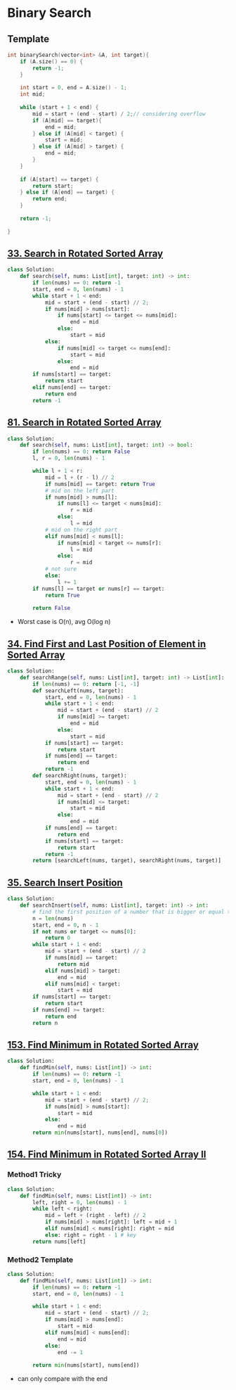 # Binary Search

## Template
```c++
int binarySearch(vector<int> &A, int target){
    if (A.size() == 0) {
        return -1;
    }
    
    int start = 0, end = A.size() - 1;
    int mid;
    
    while (start + 1 < end) {
        mid = start + (end - start) / 2;// considering overflow
        if (A[mid] == target){
            end = mid;
        } else if (A[mid] < target) {
            start = mid;
        } else if (A[mid] > target) {
            end = mid;
        }
    }
    
    if (A[start] == target) {
        return start;
    } else if (A[end] == target) {
        return end;
    } 
    
    return -1;
    
}
```
## [33. Search in Rotated Sorted Array](https://leetcode-cn.com/problems/search-in-rotated-sorted-array/)

```python
class Solution:
    def search(self, nums: List[int], target: int) -> int:
        if len(nums) == 0: return -1
        start, end = 0, len(nums) - 1
        while start + 1 < end:
            mid = start + (end - start) // 2;
            if nums[mid] > nums[start]:
                if nums[start] <= target <= nums[mid]:
                    end = mid
                else:
                    start = mid
            else:
                if nums[mid] <= target <= nums[end]:
                    start = mid
                else:
                    end = mid
        if nums[start] == target:
            return start
        elif nums[end] == target:
            return end
        return -1
```
## [81. Search in Rotated Sorted Array](https://leetcode-cn.com/problems/search-in-rotated-sorted-array-ii/)
```python
class Solution:
    def search(self, nums: List[int], target: int) -> bool:
        if len(nums) == 0: return False
        l, r = 0, len(nums) - 1

        while l + 1 < r:
            mid = l + (r - l) // 2
            if nums[mid] == target: return True
            # mid on the left part
            if nums[mid] > nums[l]:
                if nums[l] <= target < nums[mid]:
                    r = mid  
                else:
                    l = mid
            # mid on the right part
            elif nums[mid] < nums[l]:
                if nums[mid] < target <= nums[r]:
                    l = mid
                else:
                    r = mid
            # not sure
            else:
                l += 1
        if nums[l] == target or nums[r] == target:
            return True
            
        return False
```
- Worst case is O(n), avg O(log n)

## [34. Find First and Last Position of Element in Sorted Array](https://leetcode-cn.com/problems/find-first-and-last-position-of-element-in-sorted-array/)
```python
class Solution:
    def searchRange(self, nums: List[int], target: int) -> List[int]:
        if len(nums) == 0: return [-1, -1]
        def searchLeft(nums, target):
            start, end = 0, len(nums) - 1
            while start + 1 < end:
                mid = start + (end - start) // 2
                if nums[mid] >= target:
                    end = mid
                else:
                    start = mid
            if nums[start] == target:
                return start
            if nums[end] == target:
                return end
            return -1
        def searchRight(nums, target):
            start, end = 0, len(nums) - 1
            while start + 1 < end:
                mid = start + (end - start) // 2
                if nums[mid] <= target:
                    start = mid
                else:
                    end = mid
            if nums[end] == target:
                return end
            if nums[start] == target:
                return start
            return -1
        return [searchLeft(nums, target), searchRight(nums, target)]
```

## [35. Search Insert Position](https://leetcode-cn.com/problems/search-insert-position/)
```python
class Solution:
    def searchInsert(self, nums: List[int], target: int) -> int:
        # find the first position of a number that is bigger or equal tp the target
        n = len(nums)
        start, end = 0, n - 1
        if not nums or target <= nums[0]:
            return 0
        while start + 1 < end:
            mid = start + (end - start) // 2
            if nums[mid] == target:
                return mid
            elif nums[mid] > target:
                end = mid
            elif nums[mid] < target:
                start = mid
        if nums[start] == target:
            return start
        if nums[end] >= target:
            return end
        return n
```


## [153. Find Minimum in Rotated Sorted Array](https://leetcode-cn.com/problems/find-minimum-in-rotated-sorted-array/)
```python
class Solution:
    def findMin(self, nums: List[int]) -> int:
        if len(nums) == 0: return -1
        start, end = 0, len(nums) - 1

        while start + 1 < end:
            mid = start + (end - start) // 2;
            if nums[mid] > nums[start]:
                start = mid
            else:
                end = mid
        return min(nums[start], nums[end], nums[0])
```

## [154. Find Minimum in Rotated Sorted Array II](https://leetcode-cn.com/problems/find-minimum-in-rotated-sorted-array-ii/)
### Method1 Tricky
```python
class Solution:
    def findMin(self, nums: List[int]) -> int:
        left, right = 0, len(nums) - 1
        while left < right:
            mid = left + (right - left) // 2
            if nums[mid] > nums[right]: left = mid + 1
            elif nums[mid] < nums[right]: right = mid
            else: right = right - 1 # key
        return nums[left]
```

### Method2 Template
```python
class Solution:
    def findMin(self, nums: List[int]) -> int:
        if len(nums) == 0: return -1
        start, end = 0, len(nums) - 1

        while start + 1 < end:
            mid = start + (end - start) // 2;
            if nums[mid] > nums[end]:
                start = mid
            elif nums[mid] < nums[end]:
                end = mid
            else:
                end -= 1
     
        return min(nums[start], nums[end])
```
- can only compare with the end
